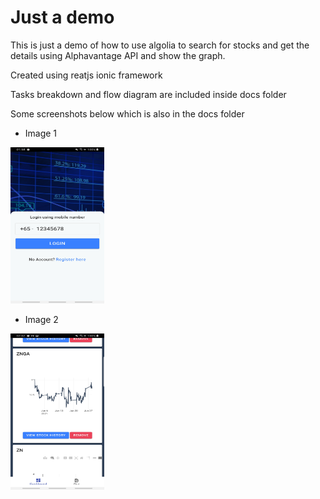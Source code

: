 # Just a demo

This is just a demo of how to use algolia to search for stocks and get the details using Alphavantage API and show the graph.

Created using reatjs ionic framework

Tasks breakdown and flow diagram are included inside docs folder

Some screenshots below which is also in the docs folder

- Image 1
<img src='https://github.com/milbertcale/challenge/blob/master/docs/Screenshot_20210630-015830_challenge.jpg' width='150' height='250'/>

- Image 2
<img src='https://github.com/milbertcale/challenge/blob/master/docs/Screenshot_20210630-020221_challenge.jpg' width='150' height='250'/>
